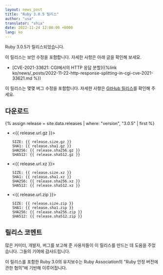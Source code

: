 ```yaml
---
layout: news_post
title: "Ruby 3.0.5 릴리스"
author: "usa"
translator: "shia"
date: 2022-11-24 12:00:00 +0000
lang: ko
---
```


Ruby 3.0.5가 릴리스되었습니다.

이 릴리스는 보안 수정을 포함합니다.
자세한 사항은 아래 글을 확인해 보세요.

* [CVE-2021-33621: CGI에서의 HTTP 응답 분할]({%link ko/news/_posts/2022-11-22-http-response-splitting-in-cgi-cve-2021-33621.md %})

이 릴리스는 몇몇 버그 수정을 포함합니다.
자세한 사항은 [GitHub 릴리스](https://github.com/ruby/ruby/releases/tag/v3_0_5)를 확인해 주세요.

## 다운로드

{% assign release = site.data.releases | where: "version", "3.0.5" | first %}

* <{{ release.url.gz }}>

      SIZE: {{ release.size.gz }}
      SHA1: {{ release.sha1.gz }}
      SHA256: {{ release.sha256.gz }}
      SHA512: {{ release.sha512.gz }}

* <{{ release.url.xz }}>

      SIZE: {{ release.size.xz }}
      SHA1: {{ release.sha1.xz }}
      SHA256: {{ release.sha256.xz }}
      SHA512: {{ release.sha512.xz }}

* <{{ release.url.zip }}>

      SIZE: {{ release.size.zip }}
      SHA1: {{ release.sha1.zip }}
      SHA256: {{ release.sha256.zip }}
      SHA512: {{ release.sha512.zip }}

## 릴리스 코멘트

많은 커미터, 개발자, 버그를 보고해 준 사용자들이 이 릴리스를 만드는 데 도움을 주었습니다.
그들의 기여에 감사드립니다.

이 릴리스를 포함한 Ruby 3.0의 유지보수는 Ruby Association의 "Ruby 안정 버전에 관한 협의"에 기반해 이루어집니다.
